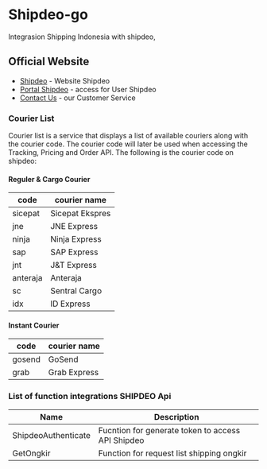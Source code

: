 # Shipdeo-go
Integrasion Shipping Indonesia with shipdeo, 

## Official Website

* [Shipdeo](http://www.shipdeo.com?referral=s-node.js) - Website Shipdeo
* [Portal Shipdeo](https://portal.shipdeo.com/register?referral=s-node.js) - access for User Shipdeo
* [Contact Us](https://api.whatsapp.com/send/?phone=6287897759000&text&type=phone_number&app_absent=0) - our Customer Service

### Courier List
Courier list is a service that displays a list of available couriers along with the courier code. The courier code will later be used when accessing the Tracking, Pricing and Order API. The following is the courier code on shipdeo:

#### Reguler & Cargo Courier

| code      | courier name   |
| --------- | -------------- |
| sicepat   | Sicepat Ekspres|
| jne       | JNE Express    |
| ninja     | Ninja Express  |
| sap       | SAP Express    |
| jnt       | J&T Express    |
| anteraja  | Anteraja       |
| sc        | Sentral Cargo  |
| idx       | ID Express     |

#### Instant Courier

| code      | courier name   |
| --------- | -------------- |
| gosend    | GoSend         |
| grab      | Grab Express   |

### List of function integrations SHIPDEO Api

| Name      | Description  |
| --------- | -------------- |
| ShipdeoAuthenticate      | Fucntion for generate token to access API Shipdeo  |
| GetOngkir    | Function for request list shipping ongkir         |